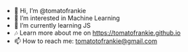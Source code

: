 - 👋 Hi, I’m @tomatofrankie
- 👀 I’m interested in Machine Learning
- 🌱 I’m currently learning JS
- 🎶 Learn more about me on https://tomatofrankie.github.io
- 📫 How to reach me: tomatotofrankie@gmail.com
<!--- - 💞️ I’m looking to collaborate on ... ---!>

<!---
tomatofrankie/tomatofrankie is a ✨ special ✨ repository because its `README.md` (this file) appears on your GitHub profile.
You can click the Preview link to take a look at your changes.
--->
